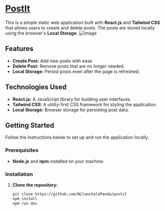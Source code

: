 # [PostIt](https://postit-beta.vercel.app/)

This is a simple static web application built with **React.js** and **Tailwind CSS** that allows users to create and delete posts. The posts are stored locally using the browser's **Local Storage**.
![image](https://github.com/user-attachments/assets/0e278e2a-6729-47e2-a53e-41e2e4caca5d)

## Features

- **Create Post:** Add new posts with ease.
- **Delete Post:** Remove posts that are no longer needed.
- **Local Storage:** Persist posts even after the page is refreshed.

## Technologies Used

- **React.js:** A JavaScript library for building user interfaces.
- **Tailwind CSS:** A utility-first CSS framework for styling the application.
- **Local Storage:** Browser storage for persisting post data.

## Getting Started

Follow the instructions below to set up and run the application locally.

### Prerequisites

- **Node.js** and **npm** installed on your machine.

### Installation

1. **Clone the repository:**

   ```bash
   git clone https://github.com/NilanchalaPanda/postit
   npm install
   npm run dev
